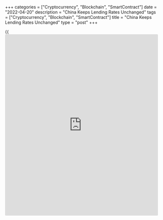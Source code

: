 +++
categories = ["Cryptocurrency", "Blockchain", "SmartContract"]
date = "2022-04-20"
description = "China Keeps Lending Rates Unchanged"
tags = ["Cryptocurrency", "Blockchain", "SmartContract"]
title = "China Keeps Lending Rates Unchanged"
type = "post"
+++

{{<iframe id="large-banner" src="https://www.bounty.group/#slide=5.0" width="100%" height="600" scrolling="no" style="border: 0px solid rgb(216, 221, 230); border-radius: 3px;">}}

China left its benchmark lending rates unchanged on Wednesday,
confounding expectations for a reduction, as the People's Bank of China
opted for a more cautious stance to further easing.

The one-year loan prime rate, or LPR, was retained at 3.70 percent and
the five-year LPR, the benchmark for mortgage rates, was maintained at
4.60 percent.

Although the one-year medium-term lending facility, the forerunner of
LPR, was kept unchanged last week, economists expected a slight
reduction in the LPR today.

The previous change in the one-year loan-prime rate was a 5 basis points
cut in January, which was the second consecutive reduction.

The LPR is fixed monthly based on the submission of 18 banks, though
Beijing has influence over the rate-setting. This lending rate replaced
the central bank's traditional benchmark lending rate in August 2019.

For now, [policy](https://www.fintechee.com/policy/)makers are mostly relying on targeted measures to help
support firms hit by the latest virus wave, economists at Capital
Economics said.

The reluctance to embrace more wholesale easing suggests that a strong
stimulus-led rebound of the kind we saw in 2020 is not likely this year,
economists added.

The central bank announced relief measures to companies and households
affected by the lockdown, on Monday. This included ensuring enough
supply of funds to small and medium-sized companies.

Last week, the PBoC lowered the reserve requirement ratio by 0.25
percentage points. The reduction freed up CNY 530 billion in long-term
liquidity. The weighted average RRR for Chinese financial institutions
now stands at 8.1 percent.

Official data showed on Monday that the Chinese [economy][1] expanded at
a faster pace of 4.8 percent in the first quarter despite the COVID-19
pandemic restrictions hitting consumption and heightened geopolitical
risks.

That said, the retail sales and industrial production data for the month
of March were tepid suggesting weakness in coming months in the backdrop
of supply disruptions due to the lockdown restrictions in some regions
to curb a fresh wave of Covid infections.

For the whole year of 2022, the government targets around 5.5 percent
growth.

The International Monetary Fund, on Tuesday, downgraded China's growth
forecast for this year to 4.4 percent from 4.8 percent. The outlook for
next year was trimmed to 5.1 percent from 5.2 percent.

For comments and feedback [contact](https://www.playgroundfx.com/contact/): editorial@rtt[news](https://www.letsplayfx.com/blog/forex-news-website/).com

[Economic News][1]

 **What parts of the world are seeing the best (and worst) economic
performances lately? Click[here][2] to check out our [Econ Scorecard][2]
and find out! See up-to-the-moment [ranking](https://www.playgroundfx.com/blog/crypto-exchange-ranking/)s for the best and worst
performers in [GDP][3], [unemployment rate][4], [inflation][2] and much
more.**

   1. www.rtt[news](https://www.letsplayfx.com/blog/forex-news-website/).com/Content/EconomicNews.aspx
   2. www.rtt[news](https://www.letsplayfx.com/blog/forex-news-website/).com/economic-scorecard/world-rank/CPI/highest-performance.aspx
   3. www.rtt[news](https://www.letsplayfx.com/blog/forex-news-website/).com/economic-scorecard/world-rank/GDP/highest-performance.aspx
   4. www.rtt[news](https://www.letsplayfx.com/blog/forex-news-website/).com/economic-scorecard/world-rank/unemployment-rate/lowest-performance.aspx